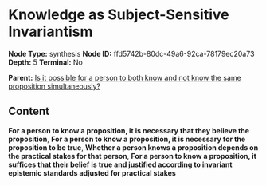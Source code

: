 # Knowledge as Subject-Sensitive Invariantism

**Node Type:** synthesis
**Node ID:** ffd5742b-80dc-49a6-92ca-78179ec20a73
**Depth:** 5
**Terminal:** No

**Parent:** [Is it possible for a person to both know and not know the same proposition simultaneously?](is-it-possible-for-a-person-to-both-know-and-not-know-the-same-proposition-simultaneously-antithesis-31c3c930-9804-41c1-8c0d-0f53a817e828.md)

## Content

**For a person to know a proposition, it is necessary that they believe the proposition**, **For a person to know a proposition, it is necessary for the proposition to be true**, **Whether a person knows a proposition depends on the practical stakes for that person**, **For a person to know a proposition, it suffices that their belief is true and justified according to invariant epistemic standards adjusted for practical stakes**
